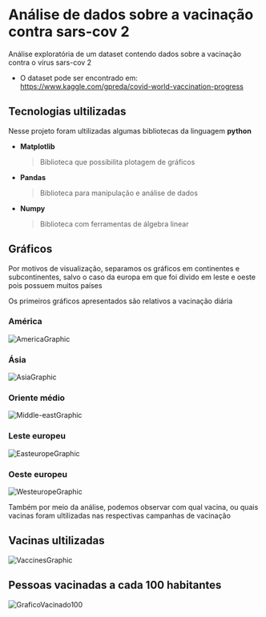 # Análise de dados sobre a vacinação contra sars-cov 2

Análise exploratória de um dataset contendo dados sobre a vacinação contra o vírus sars-cov 2

- O dataset pode ser encontrado em:
https://www.kaggle.com/gpreda/covid-world-vaccination-progress

## Tecnologias ultilizadas

Nesse projeto foram ultilizadas algumas bibliotecas da linguagem **python**

- **Matplotlib**
	> Biblioteca que possibilita plotagem de gráficos

- **Pandas**
	> Biblioteca para manipulação e análise de dados

- **Numpy**
	> Biblioteca com ferramentas de álgebra linear



## Gráficos
Por motivos de visualização, separamos os gráficos em continentes e subcontinentes, salvo o caso da europa em que foi divido em leste e oeste pois possuem muitos países

Os primeiros gráficos apresentados são relativos a vacinação diária

### América

![AmericaGraphic](https://github.com/IcaroM-CdC/CovidVaccinationPlot/blob/main/Gr%C3%A1ficos/GraficoAmerica.png?raw=true)


### Ásia

![AsiaGraphic](https://github.com/IcaroM-CdC/CovidVaccinationPlot/blob/main/Gr%C3%A1ficos/GraficoAsia.png?raw=true)


### Oriente médio

![Middle-eastGraphic](https://github.com/IcaroM-CdC/CovidVaccinationPlot/blob/main/Gr%C3%A1ficos/GraficoOrienteMedio.png?raw=true)


### Leste europeu

![EasteuropeGraphic](https://github.com/IcaroM-CdC/CovidVaccinationPlot/blob/main/Gr%C3%A1ficos/GraficoLesteEuropeu.png?raw=true)


### Oeste europeu

![WesteuropeGraphic](https://github.com/IcaroM-CdC/CovidVaccinationPlot/blob/main/Gr%C3%A1ficos/GraficoOesteEuropeu.png?raw=true)


Também por meio da análise, podemos observar com qual vacina, ou quais vacinas foram ultilizadas nas respectivas campanhas de vacinação

## Vacinas ultilizadas

![VaccinesGraphic](https://github.com/IcaroM-CdC/CovidVaccinationPlot/blob/main/Gr%C3%A1ficos/GraficoVacinas.png?raw=true)


## Pessoas vacinadas a cada 100 habitantes

![GraficoVacinado100](https://github.com/IcaroM-CdC/CovidVaccinationPlot/blob/main/Gr%C3%A1ficos/GraficoVacinado100.png?raw=true)
